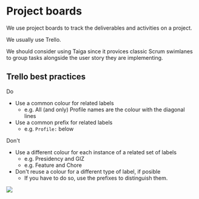 # Project boards

We use project boards to track the deliverables and activities on a project.

We usually use Trello.

We should consider using Taiga since it provices classic Scrum swimlanes to group tasks alongside the user story they are implementing.

## Trello best practices

Do

* Use a common colour for related labels
  * e.g. All (and only) Profile names are the colour with the diagonal lines
* Use a common prefix for related labels
  * e.g. `Profile:` below

Don't

* Use a different colour for each instance of a related set of labels
  * e.g. Presidency and GIZ
  * e.g. Feature and Chore
* Don't reuse a colour for a different type of label, if posible
  * If you have to do so, use the prefixes to distinguish them.

![](../.gitbook/assets/Screenshot\_2021-06-23\_11-49-53.png)
